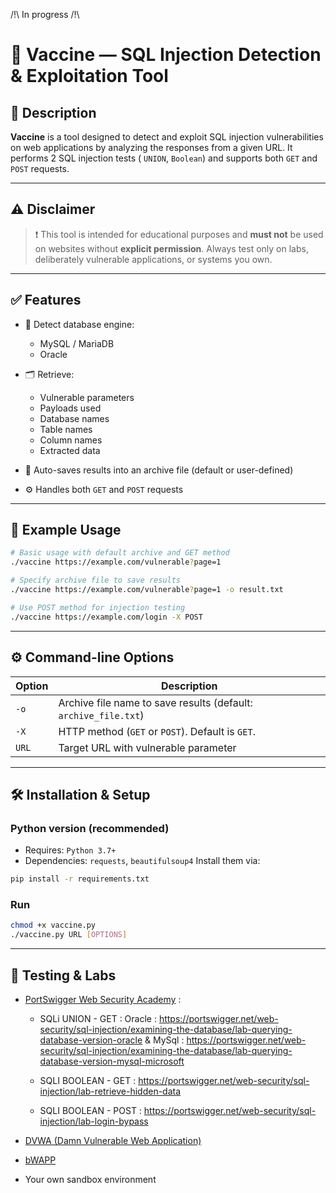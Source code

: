 /!\ In progress /!\

# 💉 Vaccine — SQL Injection Detection & Exploitation Tool

## 📌 Description

**Vaccine** is a tool designed to detect and exploit SQL injection vulnerabilities on web applications by analyzing the responses from a given URL. It performs 2 SQL injection tests ( `UNION`, `Boolean`) and supports both `GET` and `POST` requests.

---

## ⚠️ Disclaimer

> ❗ This tool is intended for educational purposes and **must not** be used on websites without **explicit permission**.
> Always test only on labs, deliberately vulnerable applications, or systems you own.

---

## ✅ Features

* 🧠 Detect database engine:

  * MySQL / MariaDB
  * Oracle
    
* 🗂️ Retrieve:

  * Vulnerable parameters
  * Payloads used
  * Database names
  * Table names
  * Column names
  * Extracted data
    
* 📁 Auto-saves results into an archive file (default or user-defined)
* ⚙️ Handles both `GET` and `POST` requests

---

## 🧪 Example Usage

```bash
# Basic usage with default archive and GET method
./vaccine https://example.com/vulnerable?page=1

# Specify archive file to save results
./vaccine https://example.com/vulnerable?page=1 -o result.txt

# Use POST method for injection testing
./vaccine https://example.com/login -X POST
```

---

## ⚙️ Command-line Options

| Option | Description                                                     |
| ------ | --------------------------------------------------------------- |
| `-o`   | Archive file name to save results (default: `archive_file.txt`) |
| `-X`   | HTTP method (`GET` or `POST`). Default is `GET`.                |
| `URL`  | Target URL with vulnerable parameter                            |

---

## 🛠️ Installation & Setup

### Python version (recommended)

* Requires: `Python 3.7+`
* Dependencies: `requests`, `beautifulsoup4`
  Install them via:

```bash
pip install -r requirements.txt
```

### Run

```bash
chmod +x vaccine.py
./vaccine.py URL [OPTIONS] 
```

---

## 🧪 Testing & Labs

* [PortSwigger Web Security Academy](https://portswigger.net/web-security/sql-injection) : 
  
  - SQLi UNION - GET : 
    Oracle : https://portswigger.net/web-security/sql-injection/examining-the-database/lab-querying-database-version-oracle & MySql : https://portswigger.net/web-security/sql-injection/examining-the-database/lab-querying-database-version-mysql-microsoft
  
  - SQLI BOOLEAN - GET : 
    https://portswigger.net/web-security/sql-injection/lab-retrieve-hidden-data
  
  - SQLI BOOLEAN - POST : 
    https://portswigger.net/web-security/sql-injection/lab-login-bypass

* [DVWA (Damn Vulnerable Web Application)](http://www.dvwa.co.uk/)
* [bWAPP](https://sourceforge.net/projects/bwapp/)
* Your own sandbox environment


